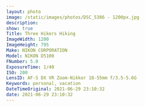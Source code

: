 ```yaml
---
layout: photo
image: /static/images/photos/DSC_5386 - 1200px.jpg
description:
show: true
Title: Three Hikers Hiking
ImageWidth: 1200
ImageHeight: 795
Make: NIKON CORPORATION
Model: NIKON D5100
FNumber: 5.0
ExposureTime: 1/40
ISO: 200
LensID: AF-S DX VR Zoom-Nikkor 18-55mm f/3.5-5.6G
Keywords: personal, vacation
DateTimeOriginal: 2021-06-29 23:10:32
date: 2021-06-29 23:10:32
---
```

